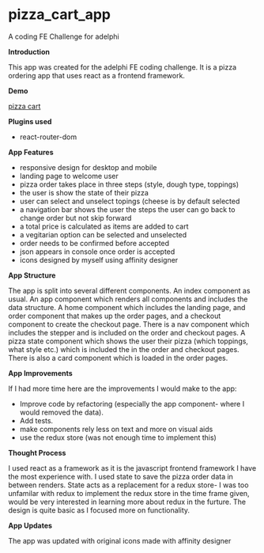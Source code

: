# pizza_cart_app
 A coding FE Challenge for adelphi

**Introduction**

This app was created for the adelphi FE coding challenge. It is a pizza ordering app that uses react as a frontend framework. 

**Demo**

[pizza cart](https://pizza-cart.proctor-webworks.com/)

**Plugins used**
* react-router-dom

**App Features**
* responsive design for desktop and mobile
* landing page to welcome user
* pizza order takes place in three steps (style, dough type, toppings)
* the user is show the state of their pizza
* user can select and unselect topings (cheese is by default selected
* a navigation bar shows the user the steps the user can go back to change order but not skip forward
* a total price is calculated as items are added to cart
* a vegitarian option can be selected and unselected
* order needs to be confirmed before accepted
* json appears in console once order is accepted
* icons designed by myself using affinity designer

**App Structure**

The app is split into several different components. An index component as usual. An app component which renders all components and includes the data structure. A home component which includes the landing page, and order component that makes up the order pages, and a checkout component to create the checkout page. There is a nav component which includes the stepper and is included on the order and checkout pages. A pizza state component which shows the user their pizza (which toppings, what style etc.) which is included the in the order and checkout pages. There is also a card component which is loaded in the order pages. 

**App Improvements**

If I had more time here are the improvements I would make to the app: 
* Improve code by refactoring (especially the app component- where I would removed the data). 
* Add tests.
* make components rely less on text and more on visual aids
* use the redux store (was not enough time to implement this)

**Thought Process**

I used react as a framework as it is the javascript frontend framework I have the most experience with. I used state to save the pizza order data in between renders. State acts as a replacement for a redux store- I was too unfamilar with redux to implement the redux store in the time frame given, would be very interested in learning more about redux in the furture. The design is quite basic as I focused more on functionality. 

**App Updates**

The app was updated with original icons made with affinity designer

